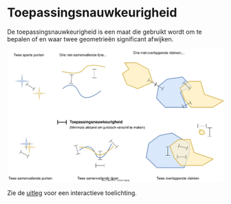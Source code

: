 # Toepassingsnauwkeurigheid

De toepassingsnauwkeurigheid is een maat die gebruikt wordt om te bepalen 
of en waar twee geometrieën significant afwijken.

![](Toepassingsnauwkeurigheid.svg)

Zie de [uitleg](@@@GeoTools_Pages_Url@@@) voor een interactieve toelichting.
